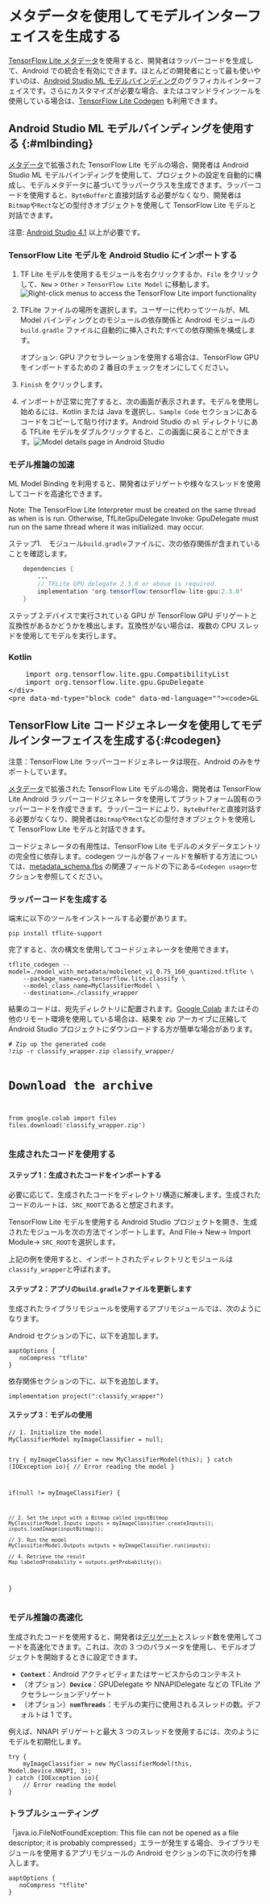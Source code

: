 # メタデータを使用してモデルインターフェイスを生成する

[TensorFlow Lite メタデータ](../convert/metadata)を使用すると、開発者はラッパーコードを生成して、Android での統合を有効にできます。ほとんどの開発者にとって最も使いやすいのは、[Android Studio ML モデルバインディング](#mlbinding)のグラフィカルインターフェイスです。さらにカスタマイズが必要な場合、またはコマンドラインツールを使用している場合は、[TensorFlow Lite Codegen](#codegen) も利用できます。

## Android Studio ML モデルバインディングを使用する {:#mlbinding}

[メタデータ](../convert/metadata.md)で拡張された TensorFlow Lite モデルの場合、開発者は Android Studio ML モデルバインディングを使用して、プロジェクトの設定を自動的に構成し、モデルメタデータに基づいてラッパークラスを生成できます。ラッパーコードを使用すると、`ByteBuffer`と直接対話する必要がなくなり、開発者は`Bitmap`や`Rect`などの型付きオブジェクトを使用して TensorFlow Lite モデルと対話できます。

注意: [Android Studio 4.1](https://developer.android.com/studio) 以上が必要です。

### TensorFlow Lite モデルを Android Studio にインポートする

1. TF Lite モデルを使用するモジュールを右クリックするか、`File` をクリックして、`New` &gt; `Other` &gt; `TensorFlow Lite Model` に移動します。![Right-click menus to access the TensorFlow Lite import functionality](../images/android/right_click_menu.png)

2. TFLite ファイルの場所を選択します。ユーザーに代わってツールが、ML Model バインディングとのモジュールの依存関係と Android モジュールの `build.gradle` ファイルに自動的に挿入されたすべての依存関係を構成します。

    オプション: <a>GPU アクセラレーション</a>を使用する場合は、TensorFlow GPU をインポートするための 2 番目のチェックをオンにしてください。<img>

3. `Finish` をクリックします。

4. インポートが正常に完了すると、次の画面が表示されます。モデルを使用し始めるには、Kotlin または Java を選択し、`Sample Code` セクションにあるコードをコピーして貼り付けます。Android Studio の `ml` ディレクトリにある TFLite モデルをダブルクリックすると、この画面に戻ることができます。![Model details page in Android Studio](../images/android/model_details.png)

### モデル推論の加速

ML Model Binding を利用すると、開発者はデリゲートや様々なスレッドを使用してコードを高速化できます。

Note: The TensorFlow Lite Interpreter must be created on the same thread as when is is run. Otherwise, TfLiteGpuDelegate Invoke: GpuDelegate must run on the same thread where it was initialized. may occur.

ステップ1.　モジュール`build.gradle`ファイルに、次の依存関係が含まれていることを確認します。

```java
    dependencies {
        ...
        // TFLite GPU delegate 2.3.0 or above is required.
        implementation 'org.tensorflow:tensorflow-lite-gpu:2.3.0'
    }
```

ステップ 2.デバイスで実行されている GPU が TensorFlow GPU デリゲートと互換性があるかどうかを検出します。互換性がない場合は、複数の CPU スレッドを使用してモデルを実行します。

<div>
    <devsite-selector>
    <section>
      <h3>Kotlin</h3>
      <p></p>
<pre class="prettyprint lang-kotlin">    import org.tensorflow.lite.gpu.CompatibilityList
    import org.tensorflow.lite.gpu.GpuDelegate
&lt;/div&gt;
&lt;pre data-md-type="block_code" data-md-language=""&gt;&lt;code&gt;GL_CODE_13&lt;/code&gt;</pre>
<div data-md-type="block_html"></div>
</section></devsite-selector>
</div>
<h2 data-md-type="header" data-md-header-level="2">TensorFlow Lite コードジェネレータを使用してモデルインターフェイスを生成する{:#codegen}</h2>
<p data-md-type="paragraph">注意：TensorFlow Lite ラッパーコードジェネレータは現在、Android のみをサポートしています。</p>
<p data-md-type="paragraph"><a href="../convert/metadata.md" data-md-type="link">メタデータ</a>で拡張された TensorFlow Lite モデルの場合、開発者は TensorFlow Lite Android ラッパーコードジェネレータを使用してプラットフォーム固有のラッパーコードを作成できます。ラッパーコードにより、<code data-md-type="codespan">ByteBuffer</code>と直接対話する必要がなくなり、開発者は<code data-md-type="codespan">Bitmap</code>や<code data-md-type="codespan">Rect</code>などの型付きオブジェクトを使用して TensorFlow Lite モデルと対話できます。</p>
<p data-md-type="paragraph">コードジェネレータの有用性は、TensorFlow Lite モデルのメタデータエントリの完全性に依存します。codegen ツールが各フィールドを解析する方法については、<a href="https://github.com/tensorflow/tflite-support/blob/master/tensorflow_lite_support/metadata/metadata_schema.fbs" data-md-type="link">metadata_schema.fbs</a> の関連フィールドの下にある<code>&lt;Codegen usage&gt;</code>セクションを参照してください。</p>
<h3 data-md-type="header" data-md-header-level="3">ラッパーコードを生成する</h3>
<p data-md-type="paragraph">端末に以下のツールをインストールする必要があります。</p>
<pre data-md-type="block_code" data-md-language="sh"><code class="language-sh">pip install tflite-support</code></pre>
<p data-md-type="paragraph">完了すると、次の構文を使用してコードジェネレータを使用できます。</p>
<pre data-md-type="block_code" data-md-language="sh"><code class="language-sh">tflite_codegen --model=./model_with_metadata/mobilenet_v1_0.75_160_quantized.tflite \
    --package_name=org.tensorflow.lite.classify \
    --model_class_name=MyClassifierModel \
    --destination=./classify_wrapper</code></pre>
<p data-md-type="paragraph">結果のコードは、宛先ディレクトリに配置されます。<a href="https://colab.research.google.com/" data-md-type="link">Google Colab</a> またはその他のリモート環境を使用している場合は、結果を zip アーカイブに圧縮して Android Studio プロジェクトにダウンロードする方が簡単な場合があります。</p>
<pre data-md-type="block_code" data-md-language="python"><code class="language-python"># Zip up the generated code
!zip -r classify_wrapper.zip classify_wrapper/

# Download the archive
from google.colab import files
files.download('classify_wrapper.zip')</code></pre>
<h3 data-md-type="header" data-md-header-level="3">生成されたコードを使用する</h3>
<h4 data-md-type="header" data-md-header-level="4">ステップ 1：生成されたコードをインポートする</h4>
<p data-md-type="paragraph">必要に応じて、生成されたコードをディレクトリ構造に解凍します。生成されたコードのルートは、<code data-md-type="codespan">SRC_ROOT</code>であると想定されます。</p>
<p data-md-type="paragraph">TensorFlow Lite モデルを使用する Android Studio プロジェクトを開き、生成されたモジュールを次の方法でインポートします。And File-&gt; New-&gt; Import Module-&gt; <code data-md-type="codespan">SRC_ROOT</code>を選択します。</p>
<p data-md-type="paragraph">上記の例を使用すると、インポートされたディレクトリとモジュールは<code data-md-type="codespan">classify_wrapper</code>と呼ばれます。</p>
<h4 data-md-type="header" data-md-header-level="4">ステップ 2：アプリの<code data-md-type="codespan">build.gradle</code>ファイルを更新します</h4>
<p data-md-type="paragraph">生成されたライブラリモジュールを使用するアプリモジュールでは、次のようになります。</p>
<p data-md-type="paragraph">Android セクションの下に、以下を追加します。</p>
<pre data-md-type="block_code" data-md-language="build"><code class="language-build">aaptOptions {
   noCompress "tflite"
}</code></pre>
<p data-md-type="paragraph">依存関係セクションの下に、以下を追加します。</p>
<pre data-md-type="block_code" data-md-language="build"><code class="language-build">implementation project(":classify_wrapper")</code></pre>
<h4 data-md-type="header" data-md-header-level="4">ステップ 3：モデルの使用</h4>
<pre data-md-type="block_code" data-md-language="java"><code class="language-java">// 1. Initialize the model
MyClassifierModel myImageClassifier = null;

try {
    myImageClassifier = new MyClassifierModel(this);
} catch (IOException io){
    // Error reading the model
}

if(null != myImageClassifier) {

    // 2. Set the input with a Bitmap called inputBitmap
    MyClassifierModel.Inputs inputs = myImageClassifier.createInputs();
    inputs.loadImage(inputBitmap));

    // 3. Run the model
    MyClassifierModel.Outputs outputs = myImageClassifier.run(inputs);

    // 4. Retrieve the result
    Map labeledProbability = outputs.getProbability();
}</code></pre>
<h3 data-md-type="header" data-md-header-level="3">モデル推論の高速化</h3>
<p data-md-type="paragraph">生成されたコードを使用すると、開発者は<a href="../performance/delegates.md" data-md-type="link">デリゲート</a>とスレッド数を使用してコードを高速化できます。これは、次の 3 つのパラメータを使用し、モデルオブジェクトを開始するときに設定できます。</p>
<ul data-md-type="list" data-md-list-type="unordered" data-md-list-tight="true">
<li data-md-type="list_item" data-md-list-type="unordered">
<strong data-md-type="double_emphasis"><code data-md-type="codespan">Context</code></strong>：Android アクティビティまたはサービスからのコンテキスト</li>
<li data-md-type="list_item" data-md-list-type="unordered">（オプション）<strong data-md-type="double_emphasis"><code data-md-type="codespan">Device</code></strong>：GPUDelegate や NNAPIDelegate などの TFLite アクセラレーションデリゲート</li>
<li data-md-type="list_item" data-md-list-type="unordered">（オプション）<strong data-md-type="double_emphasis"><code data-md-type="codespan">numThreads</code></strong>：モデルの実行に使用されるスレッドの数。デフォルトは 1 です。</li>
</ul>
<p data-md-type="paragraph">例えば、NNAPI デリゲートと最大 3 つのスレッドを使用するには、次のようにモデルを初期化します。</p>
<pre data-md-type="block_code" data-md-language="java"><code class="language-java">try {
    myImageClassifier = new MyClassifierModel(this, Model.Device.NNAPI, 3);
} catch (IOException io){
    // Error reading the model
}</code></pre>
<h3 data-md-type="header" data-md-header-level="3">トラブルシューティング</h3>
<p data-md-type="paragraph">「java.io.FileNotFoundException: This file can not be opened as a file descriptor; it is probably compressed」エラーが発生する場合、ライブラリモジュールを使用するアプリモジュールの Android セクションの下に次の行を挿入します。</p>
<pre data-md-type="block_code" data-md-language="build"><code class="language-build">aaptOptions {
   noCompress "tflite"
}</code></pre>
